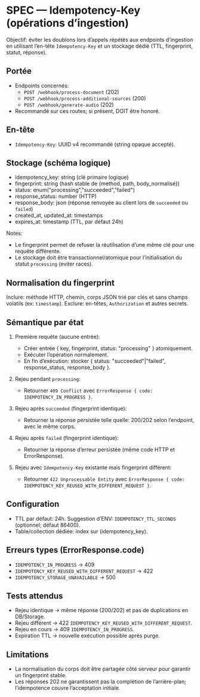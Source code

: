 # SPEC — Idempotency-Key (opérations d’ingestion)

Objectif: éviter les doublons lors d’appels répétés aux endpoints d’ingestion en utilisant l’en-tête `Idempotency-Key` et un stockage dédié (TTL, fingerprint, statut, réponse).

## Portée
- Endpoints concernés:
  - `POST /webhook/process-document` (202)
  - `POST /webhook/process-additional-sources` (200)
  - `POST /webhook/generate-audio` (202)
- Recommandé sur ces routes; si présent, DOIT être honoré.

## En-tête
- `Idempotency-Key`: UUID v4 recommandé (string opaque accepté).

## Stockage (schéma logique)
- idempotency_key: string (clé primaire logique)
- fingerprint: string (hash stable de {method, path, body_normalisé})
- status: enum("processing","succeeded","failed")
- response_status: number (HTTP)
- response_body: json (réponse renvoyée au client lors de `succeeded` ou `failed`)
- created_at, updated_at: timestamps
- expires_at: timestamp (TTL, par défaut 24h)

Notes:
- Le fingerprint permet de refuser la réutilisation d’une même clé pour une requête différente.
- Le stockage doit être transactionnel/atomique pour l’initialisation du statut `processing` (eviter races).

## Normalisation du fingerprint
Inclure: méthode HTTP, chemin, corps JSON trié par clés et sans champs volatils (ex: `timestamp`).
Exclure: en-têtes, `Authorization` et autres secrets.

## Sémantique par état
1) Première requête (aucune entrée):
   - Créer entrée { key, fingerprint, status: "processing" } atomiquement.
   - Exécuter l’opération normalement.
   - En fin d’exécution: stocker { status: "succeeded"|"failed", response_status, response_body }.

2) Rejeu pendant `processing`:
   - Retourner `409 Conflict` avec `ErrorResponse { code: IDEMPOTENCY_IN_PROGRESS }`.

3) Rejeu après `succeeded` (fingerprint identique):
   - Retourner la réponse persistée telle quelle: 200/202 selon l’endpoint, avec le même corps.

4) Rejeu après `failed` (fingerprint identique):
   - Retourner la réponse d’erreur persistée (même code HTTP et ErrorResponse).

5) Rejeu avec `Idempotency-Key` existante mais fingerprint différent:
   - Retourner `422 Unprocessable Entity` avec `ErrorResponse { code: IDEMPOTENCY_KEY_REUSED_WITH_DIFFERENT_REQUEST }`.

## Configuration
- TTL par défaut: 24h. Suggestion d’ENV: `IDEMPOTENCY_TTL_SECONDS` (optionnel; défaut 86400).
- Table/collection dédiée: index sur (idempotency_key).

## Erreurs types (ErrorResponse.code)
- `IDEMPOTENCY_IN_PROGRESS` → 409
- `IDEMPOTENCY_KEY_REUSED_WITH_DIFFERENT_REQUEST` → 422
- `IDEMPOTENCY_STORAGE_UNAVAILABLE` → 500

## Tests attendus
- Rejeu identique → même réponse (200/202) et pas de duplications en DB/Storage.
- Rejeu différent → 422 `IDEMPOTENCY_KEY_REUSED_WITH_DIFFERENT_REQUEST`.
- Rejeu en cours → 409 `IDEMPOTENCY_IN_PROGRESS`.
- Expiration TTL → nouvelle exécution possible après purge.

## Limitations
- La normalisation du corps doit être partagée côté serveur pour garantir un fingerprint stable.
- Les réponses 202 ne garantissent pas la complétion de l’arrière-plan; l’idempotence couvre l’acceptation initiale.

